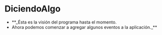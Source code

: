 # DiciendoAlgo
- **_Ésta es la visión del programa hasta el momento.
- Ahora podemos comenzar a agregar algunos eventos a la aplicación._**
